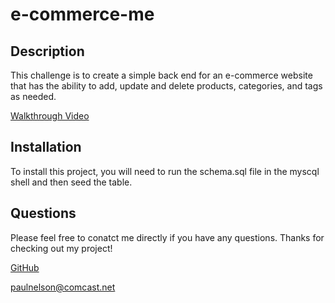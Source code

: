 # e-commerce-me

## Description

This challenge is to create a simple back end for an e-commerce website that has the ability to add, update and delete products, categories, and tags as needed.

[Walkthrough Video](https://drive.google.com/file/d/1toSehGGms7fA2h0MrqR0tafDbEPT0pfP/view)

## Installation

To install this project, you will need to run the schema.sql file in the myscql shell and then seed the table.

## Questions

Please feel free to conatct me directly if you have any questions. Thanks for checking out my project!

[GitHub](https://github.com/comcel1)

<paulnelson@comcast.net>
